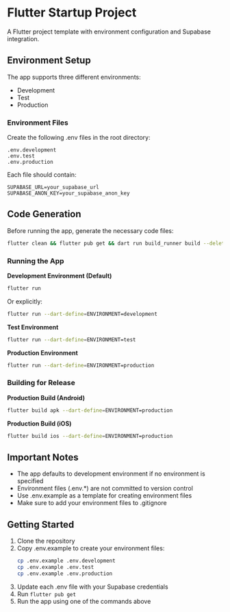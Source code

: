 # Flutter Startup Project

A Flutter project template with environment configuration and Supabase integration.

## Environment Setup

The app supports three different environments:

- Development
- Test
- Production

### Environment Files

Create the following .env files in the root directory:

```
.env.development
.env.test
.env.production
```

Each file should contain:

```
SUPABASE_URL=your_supabase_url
SUPABASE_ANON_KEY=your_supabase_anon_key
```

## Code Generation

Before running the app, generate the necessary code files:

```bash
flutter clean && flutter pub get && dart run build_runner build --delete-conflicting-outputs --verbose
```

### Running the App

**Development Environment (Default)**

```bash
flutter run
```

Or explicitly:

```bash
flutter run --dart-define=ENVIRONMENT=development
```

**Test Environment**

```bash
flutter run --dart-define=ENVIRONMENT=test
```

**Production Environment**

```bash
flutter run --dart-define=ENVIRONMENT=production
```

### Building for Release

**Production Build (Android)**

```bash
flutter build apk --dart-define=ENVIRONMENT=production
```

**Production Build (iOS)**

```bash
flutter build ios --dart-define=ENVIRONMENT=production
```

## Important Notes

- The app defaults to development environment if no environment is specified
- Environment files (.env.\*) are not committed to version control
- Use .env.example as a template for creating environment files
- Make sure to add your environment files to .gitignore

## Getting Started

1. Clone the repository
2. Copy .env.example to create your environment files:
   ```bash
   cp .env.example .env.development
   cp .env.example .env.test
   cp .env.example .env.production
   ```
3. Update each .env file with your Supabase credentials
4. Run `flutter pub get`
5. Run the app using one of the commands above
